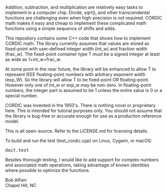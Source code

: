 <p>
Addition, subtraction, and multiplication are relatively easy tasks to implement in a computer chip.  Divide, sqrt(), and other
transcendental functions are challenging even when high-precision is not required.  CORDIC math makes it easy and cheap to implement
these complicated math functions using a simple sequence of shifts and adds. 
</p>

<p>
This repository contains some C++ code that shows how to implement CORDIC math.  
The library currently assumes that values are stored as fixed-point with user-defined integer width (int_w) and fraction width (frac_w).  
The fixed-point container type T must be a signed integer at least as wide as 1+int_w+frac_w.
</p>

<p>
At some point in the near future, the library will be enhanced to allow T to represent IEEE floating-point numbers with
arbitrary exponent width (exp_W). So the library will allow T to be fixed-point OR floating-point.
However only one of int_w or exp_w may be non-zero.  In floating-point numbers, the integer part is assumed to be 1 unless
the entire value is 0 or a special number.
</p>

<p>
CORDIC was invented in the 1950's.  There is nothing novel or proprietary here.  This is intended
for tutorial purposes only. You should not assume that the library is bug-free or accurate enough
for use as a production reference model.
</p>

<p>
This is all open-source.  Refer to the LICENSE.md for licensing details.
</p>

<p>
To build and run the test (test_cordic.cpp) on Linux, Cygwin, or macOS:
</p>
<pre>
doit.test
</pre>

<p>
Besides thorough testing, I would like to add support for complex numbers and associated math operations,
taking advantage of known identities where possible to optimize the functions.
</p>

<p>
Bob Alfieri<br>
Chapel Hill, NC
</p>
